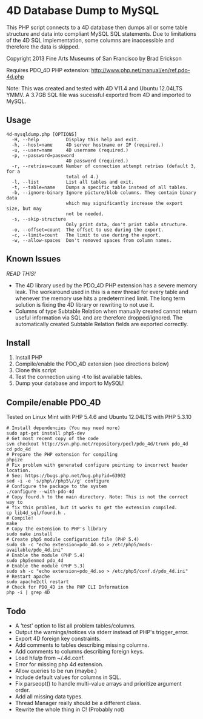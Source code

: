 4D Database Dump to MySQL
=========================
This PHP script connects to a 4D database then dumps all or some table
structure and data into compliant MySQL SQL statements. Due to limitations
of the 4D SQL implementation, some columns are inaccessible and therefore
the data is skipped.

Copyright 2013 Fine Arts Museums of San Francisco
by Brad Erickson <eosrei at gmail.com>

Requires PDO_4D PHP extension: http://www.php.net/manual/en/ref.pdo-4d.php

Note: This was created and tested with 4D V11.4 and Ubuntu 12.04LTS YMMV.
A 3.7GB SQL file was sucessful exported from 4D and imported to MySQL.

Usage
-----

    4d-mysqldump.php [OPTIONS]
      -H, --help          Display this help and exit.
      -h, --host=name     4D server hostname or IP (required.)
      -u, --user=name     4D username (required.)
      -p, --password=password
                          4D password (required.)
      -r, --retries=count Number of connection attempt retries (default 3, for a
                          total of 4.)
      -l, --list          List all tables and exit.
      -t, --table=name    Dumps a specific table instead of all tables.
      -b, --ignore-binary Ignore picture/blob columns. They contain binary data
                          which may significantly increase the export size, but may
                          not be needed.
      -s, --skip-structure
                          Only print data, don't print table structure.
      -o, --offset=count  The offset to use during the export.
      -c, --limit=count   The limit to use during the export.
      -w, --allow-spaces  Don't removed spaces from column names.


Known Issues
------------
*READ THIS!*

* The 4D library used by the PDO_4D PHP extension has a severe memory leak.
  The workaround used in this is a new thread for every table and whenever the
  memory use hits a predetermined limit. The long term solution is fixing the
  4D library or rewriting to not use it.
* Columns of type Subtable Relation when manually created cannot return useful
  information via SQL and are therefore dropped/ignored. The automatically
  created Subtable Relation fields are exported correctly.

Install
-------
1. Install PHP
2. Compile/enable the PDO_4D extension (see directions below)
3. Clone this script
4. Test the connection using -t to list available tables.
5. Dump your database and import to MySQL!

Compile/enable PDO_4D
-----------------------------------------
Tested on Linux Mint with PHP 5.4.6 and Ubuntu 12.04LTS with PHP 5.3.10

    # Install dependencies (You may need more)
    sudo apt-get install php5-dev
    # Get most recent copy of the code
    svn checkout http://svn.php.net/repository/pecl/pdo_4d/trunk pdo_4d
    cd pdo_4d
    # Prepare the PHP extension for compiling
    phpize
    # Fix problem with generated configure pointing to incorrect header location.
    # See: https://bugs.php.net/bug.php?id=63902
    sed -i -e 's/php\//php5\//g' configure
    # Configure the package to the system
    ./configure --with-pdo-4d
    # Copy fourd.h to the main directory. Note: This is not the correct way to
    # fix this problem, but it works to get the extension compiled.
    cp lib4d_sql/fourd.h .
    # Compile!
    make
    # Copy the extension to PHP's library
    sudo make install
    # Create php5 module configuration file (PHP 5.4)
    sudo sh -c "echo extension=pdo_4d.so > /etc/php5/mods-available/pdo_4d.ini"
    # Enable the module (PHP 5.4)
    sudo php5enmod pdo_4d
    # Enable the module (PHP 5.3)
    sudo sh -c "echo extension=pdo_4d.so > /etc/php5/conf.d/pdo_4d.ini"
    # Restart apache
    sudo apache2ctl restart
    # Check for PDO_4D in the PHP CLI Information
    php -i | grep 4D

Todo
----
* A 'test' option to list all problem tables/columns.
* Output the warnings/notices via stderr instead of PHP's trigger_error.
* Export 4D foreign key constraints.
* Add comments to tables describing missing columns.
* Add comments to columns describing foreign keys.
* Load h/u/p from ~/.4d.conf.
* Error for missing php 4d extension.
* Allow queries to be run (maybe.)
* Include default values for columns in SQL.
* Fix parseopt() to handle multi-value arrays and prioritize argument order.
* Add all missing data types.
* Thread Manager really should be a different class.
* Rewrite the whole thing in C! (Probably not)

